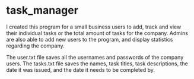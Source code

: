 # task_manager
I created this program for a small business users to add, track and view their individual tasks or the total amount of tasks for the company. 
Admins are also able to add new users to the program, and display statistics regarding the company.

The user.txt file saves all the usernames and passwords of the company users.
The tasks.txt file saves the names, task titles, task descriptions, the date it was issued, and the date it needs to be completed by.
